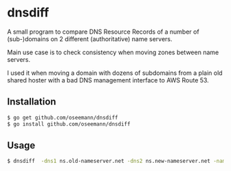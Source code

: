 dnsdiff
=======

A small program to compare DNS Resource Records of a number of (sub-)domains on 2 different (authoritative) name servers.

Main use case is to check consistency when moving zones between name servers.

I used it when moving a domain with dozens of subdomains from a plain old shared hoster with a bad DNS management interface to AWS Route 53.


Installation
------------
```sh
$ go get github.com/oseemann/dnsdiff
$ go install github.com/oseemann/dnsdiff
```

Usage
-----
```sh
$ dnsdiff  -dns1 ns.old-nameserver.net -dns2 ns.new-nameserver.net -name mydomain.com
```

